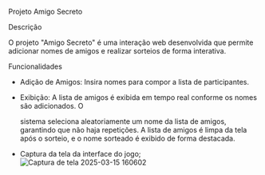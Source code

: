Projeto Amigo Secreto

Descrição

O projeto "Amigo Secreto" é uma interação web desenvolvida que permite adicionar nomes de amigos e realizar sorteios de forma interativa. 

Funcionalidades

- Adição de Amigos: Insira nomes para compor a lista de participantes.
  
- Exibição: A lista de amigos é exibida em tempo real conforme os nomes são adicionados. O
  
  sistema seleciona aleatoriamente um nome da lista de amigos, garantindo que não haja repetições.
  A lista de amigos é limpa da tela após o sorteio, e o nome sorteado é exibido de forma destacada.

- Captura da tela da interface do jogo;
![Captura de tela 2025-03-15 160602](https://github.com/user-attachments/assets/7c632913-e632-4b9b-8837-b5d48b4a4f67)
